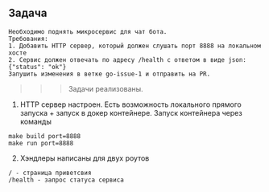 ## Задача
```
Необходимо поднять микросервис для чат бота.
Требования:
1. Добавить HTTP сервер, который должен слушать порт 8888 на локальном хосте
2. Сервис должен отвечать по адресу /health с ответом в виде json: {"status": "ok"}
Запушить изменения в ветке go-issue-1 и отправить на PR.
```

>>> Задачи реализованы.

1) HTTP сервер настроен. Есть возможность локального прямого запуска + запуск в докер контейнере. Запуск контейнера через команды

```
make build port=8888
make run port=8888
```

2) Хэндлеры написаны для двух роутов

```
/ - страница приветсвия
/health - запрос статуса сервиса
```